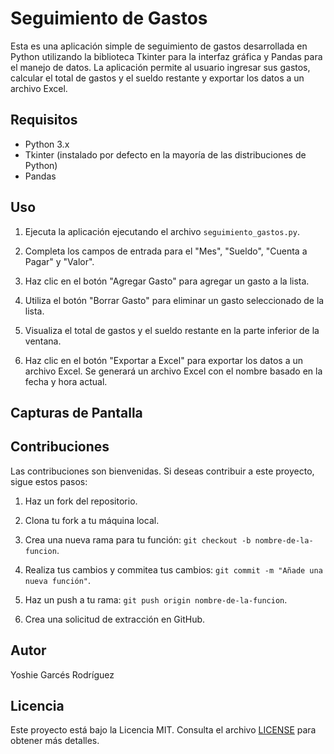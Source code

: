 
# Seguimiento de Gastos

Esta es una aplicación simple de seguimiento de gastos desarrollada en Python utilizando la biblioteca Tkinter para la interfaz gráfica y Pandas para el manejo de datos. La aplicación permite al usuario ingresar sus gastos, calcular el total de gastos y el sueldo restante
y exportar los datos a un archivo Excel.

## Requisitos

- Python 3.x
- Tkinter (instalado por defecto en la mayoría de las distribuciones de Python)
- Pandas


## Uso

1. Ejecuta la aplicación ejecutando el archivo `seguimiento_gastos.py`.

2. Completa los campos de entrada para el "Mes", "Sueldo", "Cuenta a Pagar" y "Valor".

3. Haz clic en el botón "Agregar Gasto" para agregar un gasto a la lista.

4. Utiliza el botón "Borrar Gasto" para eliminar un gasto seleccionado de la lista.

5. Visualiza el total de gastos y el sueldo restante en la parte inferior de la ventana.

6. Haz clic en el botón "Exportar a Excel" para exportar los datos a un archivo Excel. Se generará un archivo Excel con el nombre basado en la fecha y hora actual.

## Capturas de Pantalla



## Contribuciones

Las contribuciones son bienvenidas. Si deseas contribuir a este proyecto, sigue estos pasos:

1. Haz un fork del repositorio.

2. Clona tu fork a tu máquina local.

3. Crea una nueva rama para tu función: `git checkout -b nombre-de-la-funcion`.

4. Realiza tus cambios y commitea tus cambios: `git commit -m "Añade una nueva función"`.

5. Haz un push a tu rama: `git push origin nombre-de-la-funcion`.

6. Crea una solicitud de extracción en GitHub.

## Autor

Yoshie Garcés Rodríguez

## Licencia

Este proyecto está bajo la Licencia MIT. Consulta el archivo [LICENSE](LICENSE) para obtener más detalles.


